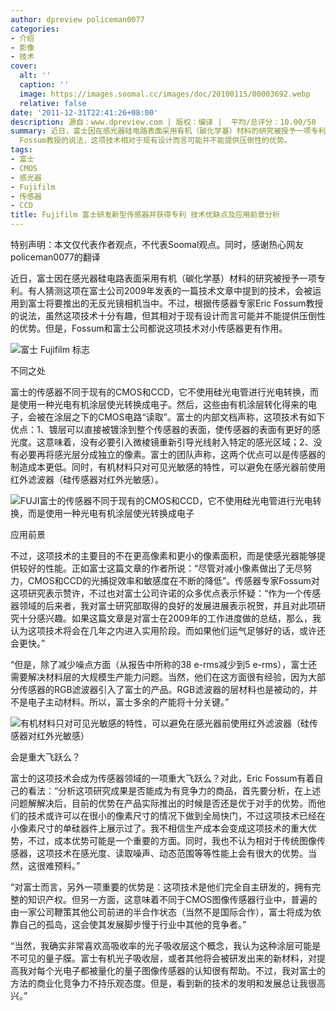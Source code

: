 ```yaml
---
author: dpreview policeman0077
categories:
- 介绍
- 影像
- 技术
cover:
  alt: ''
  caption: ''
  image: https://images.soomal.cc/images/doc/20100115/00003692.webp
  relative: false
date: '2011-12-31T22:41:26+08:00'
description: 源自：www.dpreview.com | 版权：编译 |  平均/总评分：10.00/50
summary: 近日，富士因在感光器硅电路表面采用有机（碳化学基）材料的研究被授予一项专利。有人猜测这项在富士公司2009年发表的一篇技术文章中提到的技术，会被运用到富士将要推出的无反光镜相机当中。不过，根据传感器专家Eric
  Fossum教授的说法，这项技术相对于现有设计而言可能并不能提供压倒性的优势。
tags:
- 富士
- CMOS
- 感光器
- Fujifilm
- 传感器
- CCD
title: Fujifilm 富士研发新型传感器并获得专利 技术优缺点及应用前景分析
---
```


特别声明：本文仅代表作者观点，不代表Soomal观点。同时，感谢热心网友policeman0077的翻译



近日，富士因在感光器硅电路表面采用有机（碳化学基）材料的研究被授予一项专利。有人猜测这项在富士公司2009年发表的一篇技术文章中提到的技术，会被运用到富士将要推出的无反光镜相机当中。不过，根据传感器专家Eric Fossum教授的说法，虽然这项技术十分有趣，但其相对于现有设计而言可能并不能提供压倒性的优势。但是，Fossum和富士公司都说这项技术对小传感器更有作用。



![富士 Fujifilm 标志](https://images.soomal.cc/images/doc/20100115/00003692.webp)



不同之处



富士的传感器不同于现有的CMOS和CCD，它不使用硅光电管进行光电转换，而是使用一种光电有机涂层使光转换成电子。然后，这些由有机涂层转化得来的电子，会被在涂层之下的CMOS电路“读取”。富士的内部文档声称，这项技术有如下优点：1、镀层可以直接被镀涂到整个传感器的表面，使传感器的表面有更好的感光度。这意味着，没有必要引入微棱镜重新引导光线射入特定的感光区域；2、没有必要再将感光层分成独立的像素。富士的团队声称，这两个优点可以是传感器的制造成本更低。同时，有机材料只对可见光敏感的特性，可以避免在感光器前使用红外滤波器（硅传感器对红外光敏感）。



![FUJI富士的传感器不同于现有的CMOS和CCD，它不使用硅光电管进行光电转换，而是使用一种光电有机涂层使光转换成电子](https://images.soomal.cc/images/doc/20111231/00015888.webp)



应用前景



不过，这项技术的主要目的不在更高像素和更小的像素面积，而是使感光器能够提供较好的性能。正如富士这篇文章的作者所说：“尽管对减小像素做出了无尽努力，CMOS和CCD的光捕捉效率和敏感度在不断的降低”。传感器专家Fossum对这项研究表示赞许，不过也对富士公司许诺的众多优点表示怀疑：“作为一个传感器领域的后来者，我对富士研究部取得的良好的发展进展表示祝贺，并且对此项研究十分感兴趣。如果这篇文章是对富士在2009年的工作进度做的总结，那么，我认为这项技术将会在几年之内进入实用阶段。而如果他们运气足够好的话，或许还会更快。”



“但是，除了减少噪点方面（从报告中所称的38 e-rms减少到5 e-rms），富士还需要解决材料层的大规模生产能力问题。当然，他们在这方面很有经验，因为大部分传感器的RGB滤波器引入了富士的产品。RGB滤波器的层材料也是被动的，并不是电子主动材料。所以，富士多余的产能将十分关键。”



![有机材料只对可见光敏感的特性，可以避免在感光器前使用红外滤波器（硅传感器对红外光敏感）](https://images.soomal.cc/images/doc/20111231/00015889.webp)



会是重大飞跃么？



富士的这项技术会成为传感器领域的一项重大飞跃么？对此，Eric Fossum有着自己的看法：“分析这项研究成果是否能成为有竞争力的商品，首先要分析，在上述问题解解决后，目前的优势在产品实际推出的时候是否还是优于对手的优势。而他们的技术或许可以在很小的像素尺寸的情况下做到全局快门，不过这项技术已经在小像素尺寸的单硅器件上展示过了。我不相信生产成本会变成这项技术的重大优势，不过，成本优势可能是一个重要的方面。同时，我也不认为相对于传统图像传感器，这项技术在感光度、读取噪声、动态范围等等性能上会有很大的优势。当然，这很难预料。”



“对富士而言，另外一项重要的优势是：这项技术是他们完全自主研发的，拥有完整的知识产权。但另一方面，这意味着不同于CMOS图像传感器行业中，普遍的由一家公司鞭策其他公司前进的半合作状态（当然不是国际合作），富士将成为依靠自己的孤岛，这会使其发展脚步慢于行业中其他的竞争者。”



“当然，我确实非常喜欢高吸收率的光子吸收层这个概念，我认为这种涂层可能是不可见的量子膜。富士有机光子吸收层，或者其他将会被研发出来的新材料，对提高我对每个光电子都被量化的量子图像传感器的认知很有帮助。不过，我对富士的方法的商业化竞争力不持乐观态度。但是，看到新的技术的发明和发展总让我很高兴。”